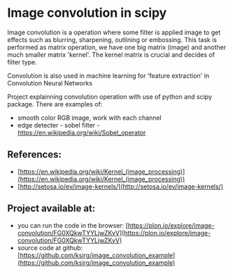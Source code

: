 # Image convolution in scipy


Image convolution is a operation where some filter is applied image to get effects such as blurring, sharpening, outlining or embossing. 
This task is performed as matrix operation, we have one big matrix (image) and another much smaller matrix 'kernel'.
The kernel matrix is crucial and decides of filter type.

Convolution is also used in machine learning for 'feature extraction' in Convolution Neural Networks

Project explainning convolution operation with use of python and scipy package.
There are examples of:

* smooth color RGB image, work with each channel 
* edge detecter - sobel filter - https://en.wikipedia.org/wiki/Sobel_operator


## References:

* [https://en.wikipedia.org/wiki/Kernel_(image_processing)](https://en.wikipedia.org/wiki/Kernel_(image_processing))
* [http://setosa.io/ev/image-kernels/](http://setosa.io/ev/image-kernels/)


## Project available at:

* you can run the code in the browser: [https://plon.io/explore/image-convolution/FG0XQkwTYYLjwZKvV](https://plon.io/explore/image-convolution/FG0XQkwTYYLjwZKvV)
* source code at github: [https://github.com/ksirg/image_convolution_example](https://github.com/ksirg/image_convolution_example)